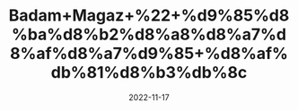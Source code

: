 ---
title: 'Badam+Magaz+%22+%d9%85%d8%ba%d8%b2%d8%a8%d8%a7%d8%af%d8%a7%d9%85+%d8%af%db%81%d8%b3%db%8c'
date: '2022-11-17' 
metatag: '' 
inventory: '0' 
draft: false 
# meta description 
shortDescripton: 'Unshelled+Almond%22+Being+a+powerhouse+of+proteins%2c+vitamins%2c+minerals%2c+and+fatty+acids%2c+magaz+badam+offers+a+one-shot+herbal+remedy+for+gaining+weight+safely.+'
description: 'Dry+Fruit+%da%88%d8%b1%d8%a7%d8%a6%db%8c+%d9%81%d8%b1%d9%88%d8%aa'
longdescription: ''
tags: ''
brand: ''
subCategory: ''
sellCount: '0'
featured: True
# product Price
price: '480.0'
# Product Short Description
shortDescription: 'Unshelled+Almond%22+Being+a+powerhouse+of+proteins%2c+vitamins%2c+minerals%2c+and+fatty+acids%2c+magaz+badam+offers+a+one-shot+herbal+remedy+for+gaining+weight+safely.+'
productID: '350D7A8B-092D-ED11-9968-005056B3A416'
type: 'products'
category: 'Dry+Fruit+%da%88%d8%b1%d8%a7%d8%a6%db%8c+%d9%81%d8%b1%d9%88%d8%aa' 
thumnailproduct: 'https://eraconnect.blob.core.windows.net/product-images/aminsaddiquidawakhana/350D7A8B-092D-ED11-9968-005056B3A416.webp' 
images:
  - image: 'https://eraconnect.blob.core.windows.net/product-images/aminsaddiquidawakhana/350D7A8B-092D-ED11-9968-005056B3A416.webp'  
Variants:
---